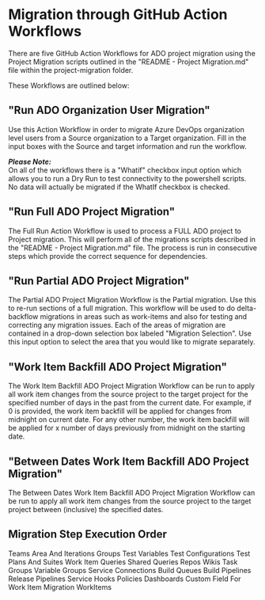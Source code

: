# Migration through GitHub Action Workflows
There are five GitHub Action Workflows for ADO project migration using the Project Migration scripts outlined in the "README - Project Migration.md" file within the project-migration folder. 

These Workflows are outlined below:

## "Run ADO Organization User Migration"
Use this Action Workflow in order to migrate Azure DevOps organization level users from a Source organization to a Target organization.
Fill in the input boxes with the Source and target information and run the workflow. 

***Please Note:*** <br/>
On all of the workflows there is a "Whatif" checkbox input option which allows you to run a Dry Run to test connectivity to the powershell scripts.
No data will actually be migrated if the WhatIf checkbox is checked.

## "Run Full ADO Project Migration"
The Full Run Action Workflow is used to process a FULL ADO project to Project migration. This will perform all of the migrations scripts described in the "README - Project Migration.md" file.
The process is run in consecutive steps which provide the correct sequence for dependencies. 

## "Run Partial ADO Project Migration"

The Partial ADO Project Migration Workflow is the Partial migration. Use this to re-run sections of a full migration. This workflow will be used to do delta-backflow migrations in areas such as work-items and also for testing and correcting any migration issues. Each of the areas of migration are contained in a drop-down selection box labeled "Migration Selection". Use this input option to select the area that you would like to migrate separately. 

## "Work Item Backfill ADO Project Migration"
The Work Item Backfill ADO Project Migration Workflow can be run to apply all work item changes from the source project to the target project for the specified number of days in the past from the current date. For example, if 0 is provided, the work item backfill will be applied for changes from midnight on current date. For any other number, the work item backfill will be applied for x number of days previously from midnight on the starting date. 

## "Between Dates Work Item Backfill ADO Project Migration"
The Between Dates Work Item Backfill ADO Project Migration Workflow can be run to apply all work item changes from the source project to the target project between (inclusive) the specified dates.

Migration Step Execution Order 
--------------------
Teams
Area And Iterations
Groups
Test Variables
Test Configurations
Test Plans And Suites
Work Item Queries
Shared Queries
Repos
Wikis
Task Groups
Variable Groups
Service Connections
Build Queues
Build Pipelines
Release Pipelines
Service Hooks
Policies
Dashboards
Custom Field For Work Item Migration
WorkItems
